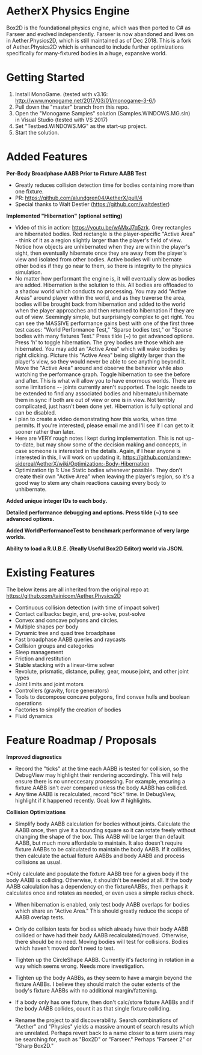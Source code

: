 # AetherX Physics Engine

Box2D is the foundational physics engine, which was then ported to C# as Farseer and evolved independently. Farseer is now abandoned and lives on in Aether.Physics2D, which is still maintained as of Dec 2018. This is a fork of Aether.Physics2D which is enhanced to include further optimizations specifically for many-fixtured bodies in a huge, expansive world.

# Getting Started

1) Install MonoGame. (tested with v3.16: http://www.monogame.net/2017/03/01/monogame-3-6/)
2) Pull down the "master" branch from this repo.
3) Open the "Monogame Samples" solution (Samples.WINDOWS.MG.sln) in Visual Studio (tested with VS 2017)
4) Set "Testbed.WINDOWS.MG" as the start-up project.
5) Start the solution. 

# Added Features

**Per-Body Broadphase AABB Prior to Fixture AABB Test**
* Greatly reduces collision detection time for bodies containing more than one fixture.
* PR: https://github.com/alundgren04/AetherX/pull/4
* Special thanks to Walt Destler (https://github.com/waltdestler)

**Implemented "Hibernation" (optional setting)**
* Video of this in action: https://youtu.be/wAMxJ7q5zrk. Grey rectangles are hibernated bodies. Red rectangle is the player-specific "Active Area" - think of it as a region slightly larger than the player's field of view. Notice how objects are unhibernated when they are within the player's sight, then eventually hibernate once they are away from the player's view and isolated from other bodies. Active bodies will unhibernate other bodies if they go near to them, so there is integrity to the physics simulation. 
* No matter how performant the engine is, it will eventually slow as bodies are added. Hibernation is the solution to this. All bodies are offloaded to a shadow world which conducts no processing. You may add "Active Areas" around player within the world, and as they traverse the area, bodies will be brought back from hibernation and added to the world when the player approaches and then returned to hibernation if they are out of view. Seemingly simple, but surprisingly complex to get right. You can see the MASSIVE performance gains best with one of the first three test cases: "World Performance Test," "Sparse bodies test," or "Sparse bodies with many fixtures Test." Press tilde (~) to get advanced options. Press 'h' to toggle hibernation. The grey bodies are those which are hibernated. You may add an "Active Area" which will wake bodies by right clicking. Picture this "Active Area" being slightly larger than the player's view, so they would never be able to see anything beyond it. Move the "Active Area" around and observe the behavior while also watching the performance graph. Toggle hibernation to see the before and after. This is what will allow you to have enormous worlds. There are some limitations -- joints currently aren't supported. The logic needs to be extended to find any associated bodies and hibernate/unhibernate them in sync if both are out of view or one is in view. Not terribly complicated, just hasn't been done yet. Hibernation is fully optional and can be disabled.
* I plan to create a video demonstrating how this works, when time permits. If you're interested, please email me and I'll see if I can get to it sooner rather than later.
* Here are VERY rough notes I kept during implementation. This is not up-to-date, but may show some of the decision making and concepts, in case someone is interested in the details. Again, if I hear anyone is interested in this, I will work on updating it. https://github.com/andrew-sidereal/AetherX/wiki/Optimization:-Body-Hibernation
* Optimization tip 1: Use Static bodies whenever possible. They don't create their own "Active Area" when leaving the player's region, so it's a good way to stem any chain reactions causing every body to unhibernate. 


**Added unique integer IDs to each body.**

**Detailed performance debugging and options. Press tilde (~) to see advanced options.**

**Added WorldPerformanceTest to benchmark performance of very large worlds.**

**Ability to load a R.U.B.E. (Really Useful Box2D Editor) world via JSON.**


# Existing Features

The below items are all inherited from the original repo at: https://github.com/tainicom/Aether.Physics2D
* Continuous collision detection (with time of impact solver)
* Contact callbacks: begin, end, pre-solve, post-solve
* Convex and concave polyons and circles.
* Multiple shapes per body
* Dynamic tree and quad tree broadphase
* Fast broadphase AABB queries and raycasts
* Collision groups and categories
* Sleep management
* Friction and restitution
* Stable stacking with a linear-time solver
* Revolute, prismatic, distance, pulley, gear, mouse joint, and other joint types
* Joint limits and joint motors
* Controllers (gravity, force generators)
* Tools to decompose concave polygons, find convex hulls and boolean operations
* Factories to simplify the creation of bodies
* Fluid dynamics

# Feature Roadmap / Proposals

**Improved diagnostics**
* Record the "ticks" at the time each AABB is tested for collision, so the DebugView may highlight their rendering accordingly. This will help ensure there is no unneccesary processing. For example, ensuring a fixture AABB isn't ever compared unless the body AABB has collided.
* Any time AABB is recalculated, record "tick" time. In DebugView, highlight if it happened recently. Goal: low # highlights.

**Collision Optimizations**

* Simplify body AABB calculation for bodies without joints. Calculate the AABB once, then give it a bounding square so it can rotate freely without changing the shape of the box. This AABB will be larger than default AABB, but much more affordable to maintain. It also doesn't require fixture AABBs to be calculated to maintain the body AABB. If it collides, then calculate the actual fixture AABBs and body AABB and process collisions as usual.

*Only calculate and populate the fixture AABB tree for a given body if the body AABB is colliding. Otherwise, it shouldn't be needed at all. If the body AABB calculation has a dependency on the fixtureAABBs, then perhaps it calculates once and rotates as needed, or even uses a simple radius check.

* When hibernation is enabled, only test body AABB overlaps for bodies which share an "Active Area." This should greatly reduce the scope of AABB overlap tests.

* Only do collision tests for bodies which already have their body AABB collided or have had their bady AABB recalculated/moved. Otherwise, there should be no need. Moving bodies will test for collisions. Bodies which haven't moved don't need to test.

* Tighten up the CircleShape AABB. Currently it's factoring in rotation in a way which seems wrong. Needs more investigation.

* Tighten up the body AABBs, as they seem to have a margin beyond the fixture AABBs. I believe they should match the outer extents of the body's fixture AABBs with no additional margin/fattening.

* If a body only has one fixture, then don't calc/store fixture AABBs and if the body AABB collides, count it as that single fixture colliding.

* Rename the project to aid discoverability. Search combinations of "Aether" and "Physics" yields a massive amount of search results which are unrelated. Perhaps revert back to a name closer to a term users may be searching for, such as "Box2D" or "Farseer." Perhaps "Farseer 2" or "Sharp Box2D." 
